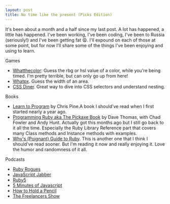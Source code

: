 ```yaml
---
layout: post
title: No time like the present (Picks Edition)
---
```

It's been about a month and a half since my last post. A lot has happened, a little has happened. I've been working, I've been coding, I've been to Russia (seriously!) and I've been getting fat :weary:. I'll expound on each of those at some point, but for now I'll share some of the things I've been enjoying and using to learn.

Games

* [Whatthecolor](http://leaverou.github.io/whathecolor/): Guess the rbg or hsl value of a color, while you're being timed. I'm pretty terrible, but can only go up from here!
* [Whatpx](http://georgehastings.com/ghastings3/whatpx/). Guess the width of an area.
* [CSS Diner](http://flukeout.github.io/). Great way to dive into CSS selectors and understand nesting.

Books

* [Learn to Program](https://pine.fm/LearnToProgram/) by Chris Pine.A book I should've read when I first started nearly a year ago.
* [Programming Ruby aka The Pickaxe Book](http://pragprog.com/book/ruby/programming-ruby) by Dave Thomas, with Chad Fowler and Andy Hunt. Actually got this months ago but I still go back to it all the time. Especially the Ruby Library Reference part that covers many Class methods and Instance methods with examples.
* [Why's (Poignant) Guide to Ruby](http://mislav.uniqpath.com/poignant-guide/book/chapter-5.html). This is another one that I think I should've read sooner. But I'm reading it now and really enjoying it. Love the humor and randomness of it all.

Podcasts

* [Ruby Rogues](http://rubyrogues.com/)
* [JavaScript Jabber](http://javascriptjabber.com/)
* [Ruby5](http://ruby5.envylabs.com/)
* [5 Minutes of Javascript](http://five-js.envylabs.com/)
* [How to Hold a Pencil](http://www.howtoholdapencil.com/)
* [The Freelancers Show](http://www.freelancersshow.com/)
